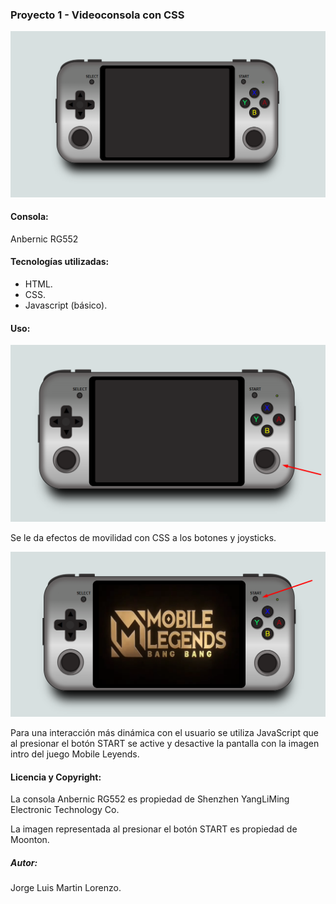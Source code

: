 
### Proyecto 1 - Videoconsola con CSS

![consola](./img/consola.png)

#### Consola: 

Anbernic RG552

#### Tecnologías utilizadas:

+ HTML.
+ CSS.
+ Javascript (básico).

#### Uso:

![play](./img/play.png)

Se le da efectos de movilidad con CSS a los botones y joysticks.

![start](./img/start.png)

Para una interacción más dinámica con el usuario se utiliza JavaScript que al presionar el botón START se active y desactive la pantalla con la imagen intro del juego Mobile Leyends.

#### Licencia y Copyright:

La consola Anbernic RG552 es propiedad de Shenzhen YangLiMing Electronic Technology Co.

La imagen representada al presionar el botón START es propiedad de Moonton.

##### Autor:

Jorge Luis Martin Lorenzo.